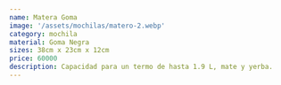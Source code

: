 ```yaml
---
name: Matera Goma
image: '/assets/mochilas/matero-2.webp'
category: mochila
material: Goma Negra
sizes: 38cm x 23cm x 12cm
price: 60000
description: Capacidad para un termo de hasta 1.9 L, mate y yerba.
---
```

